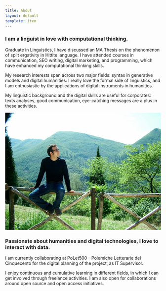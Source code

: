 ```yaml
---
title: About
layout: default
template: item
---
```


### I am a linguist in love with computational thinking.

Graduate in Linguistics, I have discussed an MA Thesis on the phenomenon of split ergativity in Hittite language. I have attended courses in communication, SEO writing, digital marketing, and programming, which have enhanced my computational thinking skills.

My research interests span across two major fields: syntax in generative models and digital humanities: I really love the formal side of linguistics, and I am enthusiastic by the applications of digital instruments in humanities.

My linguistic background and the digital skills are useful for corporates: texts analyses, good communication, eye-catching messages are a plus in these activities.

![alt text](/assets/img/picture-woods.jpg "Logo Title Text 1")

### Passionate about humanities and digital technologies, I love to interact with data.

I am currently collaborating at PoLet500 - Polemiche Letterarie del Cinquecento for the digital planning of the project, as IT Supervisor.

I enjoy continuous and cumulative learning in different fields, in which I can get involved through freelance activities. I am also open for collaborations around open source and open access initiatives.
